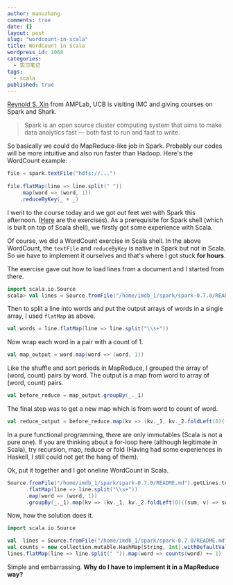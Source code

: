 ```yaml
---
author: manuzhang
comments: true
date: {}
layout: post
slug: "wordcount-in-scala"
title: WordCount in Scala
wordpress_id: 1068
categories: 
  - 实习笔记
tags: 
  - scala
published: true
---
```


[Reynold S. Xin](http://www.cs.berkeley.edu/~rxin/) from AMPLab, UCB is visiting IMC and giving courses on Spark and Shark.  

<blockquote>
Spark is an open source cluster computing system that aims to make data analytics fast — both fast to run and fast to write.
</blockquote>

So basically we could do MapReduce-like job in Spark. Probably our codes will be more intuitive and also run faster than Hadoop. Here's the WordCount example:

```scala
file = spark.textFile("hdfs://...")
 
file.flatMap(line => line.split(" "))
    .map(word => (word, 1))
    .reduceByKey(_ + _)
```

I went to the course today and we got out feet wet with Spark this afternoon. ([Here](http://www.cs.berkeley.edu/~rxin/ampcamp-ecnu/) are the exercises). As a prerequisite for Spark shell (which is built on top of Scala shell), we firstly got some experience with Scala.

Of course, we did a WordCount exercise in Scala shell.
In the above WordCount, the `textFile` and `reduceByKey` is native in Spark but not in Scala. So we have to implement it ourselves and that's where I got stuck **for hours**. 

The exercise gave out how to load lines from a document and I started from there.

```scala
import scala.io.Source
scala> val lines = Source.fromFile("/home/imdb_1/spark/spark-0.7.0/README.md").getLines.toArray
```

Then to split a line into words and put the output arrays of words in a single array, I used `flatMap` as above. 

```scala
val words = line.flatMap(line => line.split("\\s+"))
```

Now wrap each word in a pair with a count of 1. 

```scala
val map_output = word.map(word => (word, 1))
```

Like the shuffle and sort periods in MapReduce, I grouped the array of (word, count) pairs by word. The output is a map from word to array of (word, count) pairs. 

```scala
val before_reduce = map_output.groupBy(_._1)
```

The final step was to get a new map which is from word to count of word.

```scala
val reduce_output = before_reduce.map(kv => (kv._1, kv._2.foldLeft(0)((sum, v) => sum + v._2)))
```

In a pure functional programming, there are only immutables (Scala is not a pure one). If you are thinking about a for-loop here (although legitimate in Scala), try recursion, map, reduce or fold (Having had some experiences in Haskell, I still could not get the hang of them). 

Ok, put it together and I got oneline WordCount in Scala. 

```scala
Source.fromFile("/home/imdb_1/spark/spark-0.7.0/README.md").getLines.toArray
      .flatMap(line => line.split("\\s+"))
      .map(word => (word, 1))
      .groupBy(_._1).map(kv => (kv._1, kv._2.foldLeft(0)((sum, v) => sum + v._2)))
```

Now, how the solution does it. 

```scala
import scala.io.Source

val  lines = Source.fromFile("/home/imdb_1/spark/spark-0.7.0/README.md").getLines.toArray
val counts = new collection.mutable.HashMap[String, Int].withDefaultValue(0)
lines.flatMap(line => line.split(" ")).map(word => counts(word) += 1)
```

Simple and embarrassing. **Why do I have to implement it in a MapReduce way?**